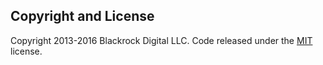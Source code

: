 
## Copyright and License

Copyright 2013-2016 Blackrock Digital LLC. Code released under the [MIT](https://github.com/BlackrockDigital/startbootstrap-blog-home/blob/gh-pages/LICENSE) license.
